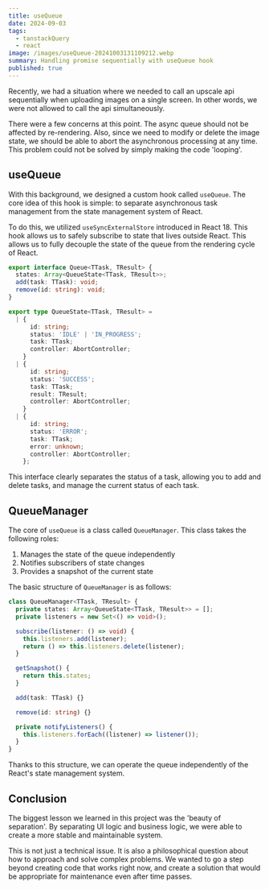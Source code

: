 ```yaml
---
title: useQueue
date: 2024-09-03
tags:
  - tanstackQuery
  - react
image: /images/useQueue-20241003131109212.webp
summary: Handling promise sequentially with useQueue hook
published: true
---
```


Recently, we had a situation where we needed to call an upscale api sequentially when uploading images on a single screen. In other words, we were not allowed to call the api simultaneously.

There were a few concerns at this point. The async queue should not be affected by re-rendering. Also, since we need to modify or delete the image state, we should be able to abort the asynchronous processing at any time. This problem could not be solved by simply making the code 'looping'.

## useQueue

With this background, we designed a custom hook called `useQueue`. The core idea of this hook is simple: to separate asynchronous task management from the state management system of React.

To do this, we utilized `useSyncExternalStore` introduced in React 18. This hook allows us to safely subscribe to state that lives outside React. This allows us to fully decouple the state of the queue from the rendering cycle of React.

```typescript
export interface Queue<TTask, TResult> {
  states: Array<QueueState<TTask, TResult>>;
  add(task: TTask): void;
  remove(id: string): void;
}

export type QueueState<TTask, TResult> =
  | {
      id: string;
      status: 'IDLE' | 'IN_PROGRESS';
      task: TTask;
      controller: AbortController;
    }
  | {
      id: string;
      status: 'SUCCESS';
      task: TTask;
      result: TResult;
      controller: AbortController;
    }
  | {
      id: string;
      status: 'ERROR';
      task: TTask;
      error: unknown;
      controller: AbortController;
    };
```

This interface clearly separates the status of a task, allowing you to add and delete tasks, and manage the current status of each task.

## QueueManager

The core of `useQueue` is a class called `QueueManager`. This class takes the following roles:

1. Manages the state of the queue independently
2. Notifies subscribers of state changes
3. Provides a snapshot of the current state

The basic structure of `QueueManager` is as follows:

```typescript
class QueueManager<TTask, TResult> {
  private states: Array<QueueState<TTask, TResult>> = [];
  private listeners = new Set<() => void>();

  subscribe(listener: () => void) {
    this.listeners.add(listener);
    return () => this.listeners.delete(listener);
  }

  getSnapshot() {
    return this.states;
  }

  add(task: TTask) {}

  remove(id: string) {}

  private notifyListeners() {
    this.listeners.forEach((listener) => listener());
  }
}
```

Thanks to this structure, we can operate the queue independently of the React's state management system.

## Conclusion

The biggest lesson we learned in this project was the 'beauty of separation'. By separating UI logic and business logic, we were able to create a more stable and maintainable system.

This is not just a technical issue. It is also a philosophical question about how to approach and solve complex problems. We wanted to go a step beyond creating code that works right now, and create a solution that would be appropriate for maintenance even after time passes.